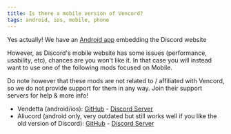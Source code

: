 ```yaml
---
title: Is there a mobile version of Vencord?
tags: android, ios, mobile, phone
---
```


Yes actually! We have an [Android app](https://github.com/Vencord/Android) embedding the Discord website

However, as Discord's mobile website has some issues (performance, usability, etc), chances are you won't like it.
In that case you will instead want to use one of the following mods focused on Mobile.

Do note however that these mods are not related to / affiliated with Vencord, so we do not provide support for them in any way. Join their support servers for help & more info!

- Vendetta (android/ios): [GitHub](https://github.com/vendetta-mod/Vendetta) - [Discord Server](https://discord.gg/n9QQ4XhhJP)
- Aliucord (android only, very outdated but still works well if you like the old version of Discord): [GitHub](https://github.com/Aliucord/Aliucord) - [Discord Server](https://discord.gg/EsNDvBaHVU)
